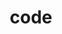 ---
layout: profiles
permalink: /code/
title: code
description: Some of the open-source projects I work on.
nav: true
nav_order: 3

profiles:
  # if you want to include more than one profile, just replicate the following block
  # and create one content file for each profile inside _pages/
  - align: right
    image: h1c_idr2_flow.png
    content: profile_heracal.md
    image_circular: false # crops the image to make it circular
    more_info: >
      <p>A software flowchart for the HERA analysis pipeline.</p>

  - align: left
    image: comparison_tri_plot.png
    content: profile_emupy.md
    image_circular: false # crops the image to make it circular
    more_info: >
      <p>Posterior inference of a Cosmic Dawn simulation, accelerated with emulators.</p>
---